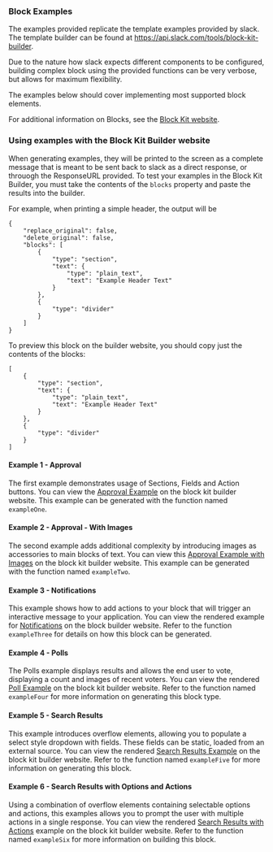 ### Block Examples

The examples provided replicate the template examples provided by slack.  The template builder can be found at https://api.slack.com/tools/block-kit-builder.

Due to the nature how slack expects different components to be configured, building complex block using the provided functions can be very verbose, but allows for maximum flexibility.

The examples below should cover implementing most supported block elements.

For additional information on Blocks, see the [Block Kit website](https://api.slack.com/block-kit).

### Using examples with the Block Kit Builder website
When generating examples, they will be printed to the screen as a complete message that is meant to be sent back to slack as a direct response, or throuogh the ResponseURL provided.  To test your examples in the Block Kit Builder, you must take the contents of the `blocks` property and paste the results into the builder.

For example, when printing a simple header, the output will be

```
{
    "replace_original": false,
    "delete_original": false,
    "blocks": [
        {
            "type": "section",
            "text": {
                "type": "plain_text",
                "text": "Example Header Text"
            }
        },
        {
            "type": "divider"
        }
    ]
}
```

To preview this block on the builder website, you should copy just the contents of the blocks:

```
[
    {
        "type": "section",
        "text": {
            "type": "plain_text",
            "text": "Example Header Text"
        }
    },
    {
        "type": "divider"
    }
]
```

#### Example 1 - Approval
The first example demonstrates usage of Sections, Fields and Action buttons.  You can view the [Approval Example](https://api.slack.com/tools/block-kit-builder?blocks=%5B%0A%09%7B%0A%09%09%22type%22%3A%20%22section%22%2C%0A%09%09%22text%22%3A%20%7B%0A%09%09%09%22type%22%3A%20%22mrkdwn%22%2C%0A%09%09%09%22text%22%3A%20%22You%20have%20a%20new%20request%3A%5Cn*%3CfakeLink.toEmployeeProfile.com%7CFred%20Enriquez%20-%20New%20device%20request%3E*%22%0A%09%09%7D%0A%09%7D%2C%0A%09%7B%0A%09%09%22type%22%3A%20%22section%22%2C%0A%09%09%22fields%22%3A%20%5B%0A%09%09%09%7B%0A%09%09%09%09%22type%22%3A%20%22mrkdwn%22%2C%0A%09%09%09%09%22text%22%3A%20%22*Type%3A*%5CnComputer%20(laptop)%22%0A%09%09%09%7D%2C%0A%09%09%09%7B%0A%09%09%09%09%22type%22%3A%20%22mrkdwn%22%2C%0A%09%09%09%09%22text%22%3A%20%22*When%3A*%5CnSubmitted%20Aut%2010%22%0A%09%09%09%7D%2C%0A%09%09%09%7B%0A%09%09%09%09%22type%22%3A%20%22mrkdwn%22%2C%0A%09%09%09%09%22text%22%3A%20%22*Last%20Update%3A*%5CnMar%2010%2C%202015%20(3%20years%2C%205%20months)%22%0A%09%09%09%7D%2C%0A%09%09%09%7B%0A%09%09%09%09%22type%22%3A%20%22mrkdwn%22%2C%0A%09%09%09%09%22text%22%3A%20%22*Reason%3A*%5CnAll%20vowel%20keys%20aren%27t%20working.%22%0A%09%09%09%7D%2C%0A%09%09%09%7B%0A%09%09%09%09%22type%22%3A%20%22mrkdwn%22%2C%0A%09%09%09%09%22text%22%3A%20%22*Specs%3A*%5Cn%5C%22Cheetah%20Pro%2015%5C%22%20-%20Fast%2C%20really%20fast%5C%22%22%0A%09%09%09%7D%0A%09%09%5D%0A%09%7D%2C%0A%09%7B%0A%09%09%22type%22%3A%20%22actions%22%2C%0A%09%09%22elements%22%3A%20%5B%0A%09%09%09%7B%0A%09%09%09%09%22type%22%3A%20%22button%22%2C%0A%09%09%09%09%22text%22%3A%20%7B%0A%09%09%09%09%09%22type%22%3A%20%22plain_text%22%2C%0A%09%09%09%09%09%22emoji%22%3A%20true%2C%0A%09%09%09%09%09%22text%22%3A%20%22Approve%22%0A%09%09%09%09%7D%2C%0A%09%09%09%09%22value%22%3A%20%22click_me_123%22%0A%09%09%09%7D%2C%0A%09%09%09%7B%0A%09%09%09%09%22type%22%3A%20%22button%22%2C%0A%09%09%09%09%22text%22%3A%20%7B%0A%09%09%09%09%09%22type%22%3A%20%22plain_text%22%2C%0A%09%09%09%09%09%22emoji%22%3A%20true%2C%0A%09%09%09%09%09%22text%22%3A%20%22Deny%22%0A%09%09%09%09%7D%2C%0A%09%09%09%09%22value%22%3A%20%22click_me_123%22%0A%09%09%09%7D%0A%09%09%5D%0A%09%7D%0A%5D) on the block kit builder website. This example can be generated with the function named `exampleOne`.

#### Example 2 - Approval - With Images
The second example adds additional complexity by introducing images as accessories to main blocks of text. You can view this [Approval Example with Images](https://api.slack.com/tools/block-kit-builder?blocks=%5B%0A%09%7B%0A%09%09%22type%22%3A%20%22section%22%2C%0A%09%09%22text%22%3A%20%7B%0A%09%09%09%22type%22%3A%20%22mrkdwn%22%2C%0A%09%09%09%22text%22%3A%20%22You%20have%20a%20new%20request%3A%5Cn*%3Cgoogle.com%7CFred%20Enriquez%20-%20Time%20Off%20request%3E*%22%0A%09%09%7D%0A%09%7D%2C%0A%09%7B%0A%09%09%22type%22%3A%20%22section%22%2C%0A%09%09%22text%22%3A%20%7B%0A%09%09%09%22type%22%3A%20%22mrkdwn%22%2C%0A%09%09%09%22text%22%3A%20%22*Type%3A*%5CnPaid%20time%20off%5Cn*When%3A*%5CnAug%2010-Aug%2013%5Cn*Hours%3A*%2016.0%20(2%20days)%5Cn*Remaining%20balance%3A*%2032.0%20hours%20(4%20days)%5Cn*Comments%3A*%20%5C%22Family%20in%20town%2C%20going%20camping!%5C%22%22%0A%09%09%7D%2C%0A%09%09%22accessory%22%3A%20%7B%0A%09%09%09%22type%22%3A%20%22image%22%2C%0A%09%09%09%22image_url%22%3A%20%22https%3A%2F%2Fapi.slack.com%2Fimg%2Fblocks%2Fbkb_template_images%2FapprovalsNewDevice.png%22%2C%0A%09%09%09%22alt_text%22%3A%20%22computer%20thumbnail%22%0A%09%09%7D%0A%09%7D%2C%0A%09%7B%0A%09%09%22type%22%3A%20%22actions%22%2C%0A%09%09%22elements%22%3A%20%5B%0A%09%09%09%7B%0A%09%09%09%09%22type%22%3A%20%22button%22%2C%0A%09%09%09%09%22text%22%3A%20%7B%0A%09%09%09%09%09%22type%22%3A%20%22plain_text%22%2C%0A%09%09%09%09%09%22emoji%22%3A%20true%2C%0A%09%09%09%09%09%22text%22%3A%20%22Approve%22%0A%09%09%09%09%7D%2C%0A%09%09%09%09%22value%22%3A%20%22click_me_123%22%0A%09%09%09%7D%2C%0A%09%09%09%7B%0A%09%09%09%09%22type%22%3A%20%22button%22%2C%0A%09%09%09%09%22text%22%3A%20%7B%0A%09%09%09%09%09%22type%22%3A%20%22plain_text%22%2C%0A%09%09%09%09%09%22emoji%22%3A%20true%2C%0A%09%09%09%09%09%22text%22%3A%20%22Deny%22%0A%09%09%09%09%7D%2C%0A%09%09%09%09%22value%22%3A%20%22click_me_123%22%0A%09%09%09%7D%0A%09%09%5D%0A%09%7D%0A%5D) on the block kit builder website. This example can be generated with the function named `exampleTwo`.

#### Example 3 - Notifications
This example shows how to add actions to your block that will trigger an interactive message to your application.  You can view the rendered example for [Notifications](https://api.slack.com/tools/block-kit-builder?blocks=%5B%0A%09%7B%0A%09%09%22type%22%3A%20%22section%22%2C%0A%09%09%22text%22%3A%20%7B%0A%09%09%09%22type%22%3A%20%22plain_text%22%2C%0A%09%09%09%22emoji%22%3A%20true%2C%0A%09%09%09%22text%22%3A%20%22Looks%20like%20you%20have%20a%20scheduling%20conflict%20with%20this%20event%3A%22%0A%09%09%7D%0A%09%7D%2C%0A%09%7B%0A%09%09%22type%22%3A%20%22divider%22%0A%09%7D%2C%0A%09%7B%0A%09%09%22type%22%3A%20%22section%22%2C%0A%09%09%22text%22%3A%20%7B%0A%09%09%09%22type%22%3A%20%22mrkdwn%22%2C%0A%09%09%09%22text%22%3A%20%22*%3CfakeLink.toUserProfiles.com%7CIris%20%2F%20Zelda%201-1%3E*%5CnTuesday%2C%20January%2021%204%3A00-4%3A30pm%5CnBuilding%202%20-%20Havarti%20Cheese%20(3)%5Cn2%20guests%22%0A%09%09%7D%2C%0A%09%09%22accessory%22%3A%20%7B%0A%09%09%09%22type%22%3A%20%22image%22%2C%0A%09%09%09%22image_url%22%3A%20%22https%3A%2F%2Fapi.slack.com%2Fimg%2Fblocks%2Fbkb_template_images%2Fnotifications.png%22%2C%0A%09%09%09%22alt_text%22%3A%20%22calendar%20thumbnail%22%0A%09%09%7D%0A%09%7D%2C%0A%09%7B%0A%09%09%22type%22%3A%20%22context%22%2C%0A%09%09%22elements%22%3A%20%5B%0A%09%09%09%7B%0A%09%09%09%09%22type%22%3A%20%22image%22%2C%0A%09%09%09%09%22image_url%22%3A%20%22https%3A%2F%2Fapi.slack.com%2Fimg%2Fblocks%2Fbkb_template_images%2FnotificationsWarningIcon.png%22%2C%0A%09%09%09%09%22alt_text%22%3A%20%22notifications%20warning%20icon%22%0A%09%09%09%7D%2C%0A%09%09%09%7B%0A%09%09%09%09%22type%22%3A%20%22mrkdwn%22%2C%0A%09%09%09%09%22text%22%3A%20%22*Conflicts%20with%20Team%20Huddle%3A%204%3A15-4%3A30pm*%22%0A%09%09%09%7D%0A%09%09%5D%0A%09%7D%2C%0A%09%7B%0A%09%09%22type%22%3A%20%22divider%22%0A%09%7D%2C%0A%09%7B%0A%09%09%22type%22%3A%20%22section%22%2C%0A%09%09%22text%22%3A%20%7B%0A%09%09%09%22type%22%3A%20%22mrkdwn%22%2C%0A%09%09%09%22text%22%3A%20%22*Propose%20a%20new%20time%3A*%22%0A%09%09%7D%0A%09%7D%2C%0A%09%7B%0A%09%09%22type%22%3A%20%22section%22%2C%0A%09%09%22text%22%3A%20%7B%0A%09%09%09%22type%22%3A%20%22mrkdwn%22%2C%0A%09%09%09%22text%22%3A%20%22*Today%20-%204%3A30-5pm*%5CnEveryone%20is%20available%3A%20%40iris%2C%20%40zelda%22%0A%09%09%7D%2C%0A%09%09%22accessory%22%3A%20%7B%0A%09%09%09%22type%22%3A%20%22button%22%2C%0A%09%09%09%22text%22%3A%20%7B%0A%09%09%09%09%22type%22%3A%20%22plain_text%22%2C%0A%09%09%09%09%22emoji%22%3A%20true%2C%0A%09%09%09%09%22text%22%3A%20%22Choose%22%0A%09%09%09%7D%2C%0A%09%09%09%22value%22%3A%20%22click_me_123%22%0A%09%09%7D%0A%09%7D%2C%0A%09%7B%0A%09%09%22type%22%3A%20%22section%22%2C%0A%09%09%22text%22%3A%20%7B%0A%09%09%09%22type%22%3A%20%22mrkdwn%22%2C%0A%09%09%09%22text%22%3A%20%22*Tomorrow%20-%204-4%3A30pm*%5CnEveryone%20is%20available%3A%20%40iris%2C%20%40zelda%22%0A%09%09%7D%2C%0A%09%09%22accessory%22%3A%20%7B%0A%09%09%09%22type%22%3A%20%22button%22%2C%0A%09%09%09%22text%22%3A%20%7B%0A%09%09%09%09%22type%22%3A%20%22plain_text%22%2C%0A%09%09%09%09%22emoji%22%3A%20true%2C%0A%09%09%09%09%22text%22%3A%20%22Choose%22%0A%09%09%09%7D%2C%0A%09%09%09%22value%22%3A%20%22click_me_123%22%0A%09%09%7D%0A%09%7D%2C%0A%09%7B%0A%09%09%22type%22%3A%20%22section%22%2C%0A%09%09%22text%22%3A%20%7B%0A%09%09%09%22type%22%3A%20%22mrkdwn%22%2C%0A%09%09%09%22text%22%3A%20%22*Tomorrow%20-%206-6%3A30pm*%5CnSome%20people%20aren%27t%20available%3A%20%40iris%2C%20~%40zelda~%22%0A%09%09%7D%2C%0A%09%09%22accessory%22%3A%20%7B%0A%09%09%09%22type%22%3A%20%22button%22%2C%0A%09%09%09%22text%22%3A%20%7B%0A%09%09%09%09%22type%22%3A%20%22plain_text%22%2C%0A%09%09%09%09%22emoji%22%3A%20true%2C%0A%09%09%09%09%22text%22%3A%20%22Choose%22%0A%09%09%09%7D%2C%0A%09%09%09%22value%22%3A%20%22click_me_123%22%0A%09%09%7D%0A%09%7D%2C%0A%09%7B%0A%09%09%22type%22%3A%20%22section%22%2C%0A%09%09%22text%22%3A%20%7B%0A%09%09%09%22type%22%3A%20%22mrkdwn%22%2C%0A%09%09%09%22text%22%3A%20%22*%3Cfakelink.ToMoreTimes.com%7CShow%20more%20times%3E*%22%0A%09%09%7D%0A%09%7D%0A%5D) on the block builder website. Refer to the function `exampleThree` for details on how this block can be generated.

#### Example 4 - Polls
The Polls example displays results and allows the end user to vote, displaying a count and images of recent voters.  You can view the rendered [Poll Example](https://api.slack.com/tools/block-kit-builder?blocks=%5B%0A%09%7B%0A%09%09%22type%22%3A%20%22section%22%2C%0A%09%09%22text%22%3A%20%7B%0A%09%09%09%22type%22%3A%20%22mrkdwn%22%2C%0A%09%09%09%22text%22%3A%20%22*Where%20should%20we%20order%20lunch%20from%3F*%20Poll%20by%20%3CfakeLink.toUser.com%7CMark%3E%22%0A%09%09%7D%0A%09%7D%2C%0A%09%7B%0A%09%09%22type%22%3A%20%22divider%22%0A%09%7D%2C%0A%09%7B%0A%09%09%22type%22%3A%20%22section%22%2C%0A%09%09%22text%22%3A%20%7B%0A%09%09%09%22type%22%3A%20%22mrkdwn%22%2C%0A%09%09%09%22text%22%3A%20%22%3Asushi%3A%20*Ace%20Wasabi%20Rock-n-Roll%20Sushi%20Bar*%5CnThe%20best%20landlocked%20sushi%20restaurant.%22%0A%09%09%7D%2C%0A%09%09%22accessory%22%3A%20%7B%0A%09%09%09%22type%22%3A%20%22button%22%2C%0A%09%09%09%22text%22%3A%20%7B%0A%09%09%09%09%22type%22%3A%20%22plain_text%22%2C%0A%09%09%09%09%22emoji%22%3A%20true%2C%0A%09%09%09%09%22text%22%3A%20%22Vote%22%0A%09%09%09%7D%2C%0A%09%09%09%22value%22%3A%20%22click_me_123%22%0A%09%09%7D%0A%09%7D%2C%0A%09%7B%0A%09%09%22type%22%3A%20%22context%22%2C%0A%09%09%22elements%22%3A%20%5B%0A%09%09%09%7B%0A%09%09%09%09%22type%22%3A%20%22image%22%2C%0A%09%09%09%09%22image_url%22%3A%20%22https%3A%2F%2Fapi.slack.com%2Fimg%2Fblocks%2Fbkb_template_images%2Fprofile_1.png%22%2C%0A%09%09%09%09%22alt_text%22%3A%20%22Michael%20Scott%22%0A%09%09%09%7D%2C%0A%09%09%09%7B%0A%09%09%09%09%22type%22%3A%20%22image%22%2C%0A%09%09%09%09%22image_url%22%3A%20%22https%3A%2F%2Fapi.slack.com%2Fimg%2Fblocks%2Fbkb_template_images%2Fprofile_2.png%22%2C%0A%09%09%09%09%22alt_text%22%3A%20%22Dwight%20Schrute%22%0A%09%09%09%7D%2C%0A%09%09%09%7B%0A%09%09%09%09%22type%22%3A%20%22image%22%2C%0A%09%09%09%09%22image_url%22%3A%20%22https%3A%2F%2Fapi.slack.com%2Fimg%2Fblocks%2Fbkb_template_images%2Fprofile_3.png%22%2C%0A%09%09%09%09%22alt_text%22%3A%20%22Pam%20Beasely%22%0A%09%09%09%7D%2C%0A%09%09%09%7B%0A%09%09%09%09%22type%22%3A%20%22plain_text%22%2C%0A%09%09%09%09%22emoji%22%3A%20true%2C%0A%09%09%09%09%22text%22%3A%20%223%20votes%22%0A%09%09%09%7D%0A%09%09%5D%0A%09%7D%2C%0A%09%7B%0A%09%09%22type%22%3A%20%22section%22%2C%0A%09%09%22text%22%3A%20%7B%0A%09%09%09%22type%22%3A%20%22mrkdwn%22%2C%0A%09%09%09%22text%22%3A%20%22%3Ahamburger%3A%20*Super%20Hungryman%20Hamburgers*%5CnOnly%20for%20the%20hungriest%20of%20the%20hungry.%22%0A%09%09%7D%2C%0A%09%09%22accessory%22%3A%20%7B%0A%09%09%09%22type%22%3A%20%22button%22%2C%0A%09%09%09%22text%22%3A%20%7B%0A%09%09%09%09%22type%22%3A%20%22plain_text%22%2C%0A%09%09%09%09%22emoji%22%3A%20true%2C%0A%09%09%09%09%22text%22%3A%20%22Vote%22%0A%09%09%09%7D%2C%0A%09%09%09%22value%22%3A%20%22click_me_123%22%0A%09%09%7D%0A%09%7D%2C%0A%09%7B%0A%09%09%22type%22%3A%20%22context%22%2C%0A%09%09%22elements%22%3A%20%5B%0A%09%09%09%7B%0A%09%09%09%09%22type%22%3A%20%22image%22%2C%0A%09%09%09%09%22image_url%22%3A%20%22https%3A%2F%2Fapi.slack.com%2Fimg%2Fblocks%2Fbkb_template_images%2Fprofile_4.png%22%2C%0A%09%09%09%09%22alt_text%22%3A%20%22Angela%22%0A%09%09%09%7D%2C%0A%09%09%09%7B%0A%09%09%09%09%22type%22%3A%20%22image%22%2C%0A%09%09%09%09%22image_url%22%3A%20%22https%3A%2F%2Fapi.slack.com%2Fimg%2Fblocks%2Fbkb_template_images%2Fprofile_2.png%22%2C%0A%09%09%09%09%22alt_text%22%3A%20%22Dwight%20Schrute%22%0A%09%09%09%7D%2C%0A%09%09%09%7B%0A%09%09%09%09%22type%22%3A%20%22plain_text%22%2C%0A%09%09%09%09%22emoji%22%3A%20true%2C%0A%09%09%09%09%22text%22%3A%20%222%20votes%22%0A%09%09%09%7D%0A%09%09%5D%0A%09%7D%2C%0A%09%7B%0A%09%09%22type%22%3A%20%22section%22%2C%0A%09%09%22text%22%3A%20%7B%0A%09%09%09%22type%22%3A%20%22mrkdwn%22%2C%0A%09%09%09%22text%22%3A%20%22%3Aramen%3A%20*Kagawa-Ya%20Udon%20Noodle%20Shop*%5CnDo%20you%20like%20to%20shop%20for%20noodles%3F%20We%20have%20noodles.%22%0A%09%09%7D%2C%0A%09%09%22accessory%22%3A%20%7B%0A%09%09%09%22type%22%3A%20%22button%22%2C%0A%09%09%09%22text%22%3A%20%7B%0A%09%09%09%09%22type%22%3A%20%22plain_text%22%2C%0A%09%09%09%09%22emoji%22%3A%20true%2C%0A%09%09%09%09%22text%22%3A%20%22Vote%22%0A%09%09%09%7D%2C%0A%09%09%09%22value%22%3A%20%22click_me_123%22%0A%09%09%7D%0A%09%7D%2C%0A%09%7B%0A%09%09%22type%22%3A%20%22context%22%2C%0A%09%09%22elements%22%3A%20%5B%0A%09%09%09%7B%0A%09%09%09%09%22type%22%3A%20%22mrkdwn%22%2C%0A%09%09%09%09%22text%22%3A%20%22No%20votes%22%0A%09%09%09%7D%0A%09%09%5D%0A%09%7D%2C%0A%09%7B%0A%09%09%22type%22%3A%20%22divider%22%0A%09%7D%2C%0A%09%7B%0A%09%09%22type%22%3A%20%22actions%22%2C%0A%09%09%22elements%22%3A%20%5B%0A%09%09%09%7B%0A%09%09%09%09%22type%22%3A%20%22button%22%2C%0A%09%09%09%09%22text%22%3A%20%7B%0A%09%09%09%09%09%22type%22%3A%20%22plain_text%22%2C%0A%09%09%09%09%09%22emoji%22%3A%20true%2C%0A%09%09%09%09%09%22text%22%3A%20%22Add%20a%20suggestion%22%0A%09%09%09%09%7D%2C%0A%09%09%09%09%22value%22%3A%20%22click_me_123%22%0A%09%09%09%7D%0A%09%09%5D%0A%09%7D%0A%5D) on the block kit builder website.  Refer to the function named `exampleFour` for more information on generating this block type.

#### Example 5 - Search Results
This example introduces overflow elements, allowing you to populate a select style dropdown with fields.  These fields can be static, loaded from an external source.  You can view the rendered [Search Results Example](https://api.slack.com/tools/block-kit-builder?blocks=%5B%0A%09%7B%0A%09%09%22type%22%3A%20%22section%22%2C%0A%09%09%22text%22%3A%20%7B%0A%09%09%09%22type%22%3A%20%22mrkdwn%22%2C%0A%09%09%09%22text%22%3A%20%22We%20found%20*205%20Hotels*%20in%20New%20Orleans%2C%20LA%20from%20*12%2F14%20to%2012%2F17*%22%0A%09%09%7D%2C%0A%09%09%22accessory%22%3A%20%7B%0A%09%09%09%22type%22%3A%20%22overflow%22%2C%0A%09%09%09%22options%22%3A%20%5B%0A%09%09%09%09%7B%0A%09%09%09%09%09%22text%22%3A%20%7B%0A%09%09%09%09%09%09%22type%22%3A%20%22plain_text%22%2C%0A%09%09%09%09%09%09%22emoji%22%3A%20true%2C%0A%09%09%09%09%09%09%22text%22%3A%20%22Option%20One%22%0A%09%09%09%09%09%7D%2C%0A%09%09%09%09%09%22value%22%3A%20%22value-0%22%0A%09%09%09%09%7D%2C%0A%09%09%09%09%7B%0A%09%09%09%09%09%22text%22%3A%20%7B%0A%09%09%09%09%09%09%22type%22%3A%20%22plain_text%22%2C%0A%09%09%09%09%09%09%22emoji%22%3A%20true%2C%0A%09%09%09%09%09%09%22text%22%3A%20%22Option%20Two%22%0A%09%09%09%09%09%7D%2C%0A%09%09%09%09%09%22value%22%3A%20%22value-1%22%0A%09%09%09%09%7D%2C%0A%09%09%09%09%7B%0A%09%09%09%09%09%22text%22%3A%20%7B%0A%09%09%09%09%09%09%22type%22%3A%20%22plain_text%22%2C%0A%09%09%09%09%09%09%22emoji%22%3A%20true%2C%0A%09%09%09%09%09%09%22text%22%3A%20%22Option%20Three%22%0A%09%09%09%09%09%7D%2C%0A%09%09%09%09%09%22value%22%3A%20%22value-2%22%0A%09%09%09%09%7D%2C%0A%09%09%09%09%7B%0A%09%09%09%09%09%22text%22%3A%20%7B%0A%09%09%09%09%09%09%22type%22%3A%20%22plain_text%22%2C%0A%09%09%09%09%09%09%22emoji%22%3A%20true%2C%0A%09%09%09%09%09%09%22text%22%3A%20%22Option%20Four%22%0A%09%09%09%09%09%7D%2C%0A%09%09%09%09%09%22value%22%3A%20%22value-3%22%0A%09%09%09%09%7D%0A%09%09%09%5D%0A%09%09%7D%0A%09%7D%2C%0A%09%7B%0A%09%09%22type%22%3A%20%22divider%22%0A%09%7D%2C%0A%09%7B%0A%09%09%22type%22%3A%20%22section%22%2C%0A%09%09%22text%22%3A%20%7B%0A%09%09%09%22type%22%3A%20%22mrkdwn%22%2C%0A%09%09%09%22text%22%3A%20%22*%3CfakeLink.toHotelPage.com%7CWindsor%20Court%20Hotel%3E*%5Cn%E2%98%85%E2%98%85%E2%98%85%E2%98%85%E2%98%85%5Cn%24340%20per%20night%5CnRated%3A%209.4%20-%20Excellent%22%0A%09%09%7D%2C%0A%09%09%22accessory%22%3A%20%7B%0A%09%09%09%22type%22%3A%20%22image%22%2C%0A%09%09%09%22image_url%22%3A%20%22https%3A%2F%2Fapi.slack.com%2Fimg%2Fblocks%2Fbkb_template_images%2FtripAgent_1.png%22%2C%0A%09%09%09%22alt_text%22%3A%20%22Windsor%20Court%20Hotel%20thumbnail%22%0A%09%09%7D%0A%09%7D%2C%0A%09%7B%0A%09%09%22type%22%3A%20%22context%22%2C%0A%09%09%22elements%22%3A%20%5B%0A%09%09%09%7B%0A%09%09%09%09%22type%22%3A%20%22image%22%2C%0A%09%09%09%09%22image_url%22%3A%20%22https%3A%2F%2Fapi.slack.com%2Fimg%2Fblocks%2Fbkb_template_images%2FtripAgentLocationMarker.png%22%2C%0A%09%09%09%09%22alt_text%22%3A%20%22Location%20Pin%20Icon%22%0A%09%09%09%7D%2C%0A%09%09%09%7B%0A%09%09%09%09%22type%22%3A%20%22plain_text%22%2C%0A%09%09%09%09%22emoji%22%3A%20true%2C%0A%09%09%09%09%22text%22%3A%20%22Location%3A%20Central%20Business%20District%22%0A%09%09%09%7D%0A%09%09%5D%0A%09%7D%2C%0A%09%7B%0A%09%09%22type%22%3A%20%22divider%22%0A%09%7D%2C%0A%09%7B%0A%09%09%22type%22%3A%20%22section%22%2C%0A%09%09%22text%22%3A%20%7B%0A%09%09%09%22type%22%3A%20%22mrkdwn%22%2C%0A%09%09%09%22text%22%3A%20%22*%3CfakeLink.toHotelPage.com%7CThe%20Ritz-Carlton%20New%20Orleans%3E*%5Cn%E2%98%85%E2%98%85%E2%98%85%E2%98%85%E2%98%85%5Cn%24340%20per%20night%5CnRated%3A%209.1%20-%20Excellent%22%0A%09%09%7D%2C%0A%09%09%22accessory%22%3A%20%7B%0A%09%09%09%22type%22%3A%20%22image%22%2C%0A%09%09%09%22image_url%22%3A%20%22https%3A%2F%2Fapi.slack.com%2Fimg%2Fblocks%2Fbkb_template_images%2FtripAgent_2.png%22%2C%0A%09%09%09%22alt_text%22%3A%20%22Ritz-Carlton%20New%20Orleans%20thumbnail%22%0A%09%09%7D%0A%09%7D%2C%0A%09%7B%0A%09%09%22type%22%3A%20%22context%22%2C%0A%09%09%22elements%22%3A%20%5B%0A%09%09%09%7B%0A%09%09%09%09%22type%22%3A%20%22image%22%2C%0A%09%09%09%09%22image_url%22%3A%20%22https%3A%2F%2Fapi.slack.com%2Fimg%2Fblocks%2Fbkb_template_images%2FtripAgentLocationMarker.png%22%2C%0A%09%09%09%09%22alt_text%22%3A%20%22Location%20Pin%20Icon%22%0A%09%09%09%7D%2C%0A%09%09%09%7B%0A%09%09%09%09%22type%22%3A%20%22plain_text%22%2C%0A%09%09%09%09%22emoji%22%3A%20true%2C%0A%09%09%09%09%22text%22%3A%20%22Location%3A%20French%20Quarter%22%0A%09%09%09%7D%0A%09%09%5D%0A%09%7D%2C%0A%09%7B%0A%09%09%22type%22%3A%20%22divider%22%0A%09%7D%2C%0A%09%7B%0A%09%09%22type%22%3A%20%22section%22%2C%0A%09%09%22text%22%3A%20%7B%0A%09%09%09%22type%22%3A%20%22mrkdwn%22%2C%0A%09%09%09%22text%22%3A%20%22*%3CfakeLink.toHotelPage.com%7COmni%20Royal%20Orleans%20Hotel%3E*%5Cn%E2%98%85%E2%98%85%E2%98%85%E2%98%85%E2%98%85%5Cn%24419%20per%20night%5CnRated%3A%208.8%20-%20Excellent%22%0A%09%09%7D%2C%0A%09%09%22accessory%22%3A%20%7B%0A%09%09%09%22type%22%3A%20%22image%22%2C%0A%09%09%09%22image_url%22%3A%20%22https%3A%2F%2Fapi.slack.com%2Fimg%2Fblocks%2Fbkb_template_images%2FtripAgent_3.png%22%2C%0A%09%09%09%22alt_text%22%3A%20%22Omni%20Royal%20Orleans%20Hotel%20thumbnail%22%0A%09%09%7D%0A%09%7D%2C%0A%09%7B%0A%09%09%22type%22%3A%20%22context%22%2C%0A%09%09%22elements%22%3A%20%5B%0A%09%09%09%7B%0A%09%09%09%09%22type%22%3A%20%22image%22%2C%0A%09%09%09%09%22image_url%22%3A%20%22https%3A%2F%2Fapi.slack.com%2Fimg%2Fblocks%2Fbkb_template_images%2FtripAgentLocationMarker.png%22%2C%0A%09%09%09%09%22alt_text%22%3A%20%22Location%20Pin%20Icon%22%0A%09%09%09%7D%2C%0A%09%09%09%7B%0A%09%09%09%09%22type%22%3A%20%22plain_text%22%2C%0A%09%09%09%09%22emoji%22%3A%20true%2C%0A%09%09%09%09%22text%22%3A%20%22Location%3A%20French%20Quarter%22%0A%09%09%09%7D%0A%09%09%5D%0A%09%7D%2C%0A%09%7B%0A%09%09%22type%22%3A%20%22divider%22%0A%09%7D%2C%0A%09%7B%0A%09%09%22type%22%3A%20%22actions%22%2C%0A%09%09%22elements%22%3A%20%5B%0A%09%09%09%7B%0A%09%09%09%09%22type%22%3A%20%22button%22%2C%0A%09%09%09%09%22text%22%3A%20%7B%0A%09%09%09%09%09%22type%22%3A%20%22plain_text%22%2C%0A%09%09%09%09%09%22emoji%22%3A%20true%2C%0A%09%09%09%09%09%22text%22%3A%20%22Next%202%20Results%22%0A%09%09%09%09%7D%2C%0A%09%09%09%09%22value%22%3A%20%22click_me_123%22%0A%09%09%09%7D%0A%09%09%5D%0A%09%7D%0A%5D) on the block kit builder website.  Refer to the function named `exampleFive` for more information on generating this block.

#### Example 6 - Search Results with Options and Actions

Using a combination of overflow elements containing selectable options and actions, this examples allows you to prompt the user with multiple actions in a single response.  You can view the rendered [Search Results with Actions](https://api.slack.com/tools/block-kit-builder?blocks=%5B%0A%09%7B%0A%09%09%22type%22%3A%20%22section%22%2C%0A%09%09%22text%22%3A%20%7B%0A%09%09%09%22type%22%3A%20%22mrkdwn%22%2C%0A%09%09%09%22text%22%3A%20%22%3Amag%3A%20Search%20results%20for%20*Cata*%22%0A%09%09%7D%0A%09%7D%2C%0A%09%7B%0A%09%09%22type%22%3A%20%22divider%22%0A%09%7D%2C%0A%09%7B%0A%09%09%22type%22%3A%20%22section%22%2C%0A%09%09%22text%22%3A%20%7B%0A%09%09%09%22type%22%3A%20%22mrkdwn%22%2C%0A%09%09%09%22text%22%3A%20%22*%3CfakeLink.toYourApp.com%7CUse%20Case%20Catalogue%3E*%5CnUse%20Case%20Catalogue%20for%20the%20following%20departments%2Froles...%22%0A%09%09%7D%2C%0A%09%09%22accessory%22%3A%20%7B%0A%09%09%09%22type%22%3A%20%22static_select%22%2C%0A%09%09%09%22placeholder%22%3A%20%7B%0A%09%09%09%09%22type%22%3A%20%22plain_text%22%2C%0A%09%09%09%09%22emoji%22%3A%20true%2C%0A%09%09%09%09%22text%22%3A%20%22Manage%22%0A%09%09%09%7D%2C%0A%09%09%09%22options%22%3A%20%5B%0A%09%09%09%09%7B%0A%09%09%09%09%09%22text%22%3A%20%7B%0A%09%09%09%09%09%09%22type%22%3A%20%22plain_text%22%2C%0A%09%09%09%09%09%09%22emoji%22%3A%20true%2C%0A%09%09%09%09%09%09%22text%22%3A%20%22Edit%20it%22%0A%09%09%09%09%09%7D%2C%0A%09%09%09%09%09%22value%22%3A%20%22value-0%22%0A%09%09%09%09%7D%2C%0A%09%09%09%09%7B%0A%09%09%09%09%09%22text%22%3A%20%7B%0A%09%09%09%09%09%09%22type%22%3A%20%22plain_text%22%2C%0A%09%09%09%09%09%09%22emoji%22%3A%20true%2C%0A%09%09%09%09%09%09%22text%22%3A%20%22Read%20it%22%0A%09%09%09%09%09%7D%2C%0A%09%09%09%09%09%22value%22%3A%20%22value-1%22%0A%09%09%09%09%7D%2C%0A%09%09%09%09%7B%0A%09%09%09%09%09%22text%22%3A%20%7B%0A%09%09%09%09%09%09%22type%22%3A%20%22plain_text%22%2C%0A%09%09%09%09%09%09%22emoji%22%3A%20true%2C%0A%09%09%09%09%09%09%22text%22%3A%20%22Save%20it%22%0A%09%09%09%09%09%7D%2C%0A%09%09%09%09%09%22value%22%3A%20%22value-2%22%0A%09%09%09%09%7D%0A%09%09%09%5D%0A%09%09%7D%0A%09%7D%2C%0A%09%7B%0A%09%09%22type%22%3A%20%22section%22%2C%0A%09%09%22text%22%3A%20%7B%0A%09%09%09%22type%22%3A%20%22mrkdwn%22%2C%0A%09%09%09%22text%22%3A%20%22*%3CfakeLink.toYourApp.com%7CCustomer%20Support%20-%20Workflow%20Diagram%20Catalogue%3E*%5CnThis%20resource%20was%20put%20together%20by%20members%20of...%22%0A%09%09%7D%2C%0A%09%09%22accessory%22%3A%20%7B%0A%09%09%09%22type%22%3A%20%22static_select%22%2C%0A%09%09%09%22placeholder%22%3A%20%7B%0A%09%09%09%09%22type%22%3A%20%22plain_text%22%2C%0A%09%09%09%09%22emoji%22%3A%20true%2C%0A%09%09%09%09%22text%22%3A%20%22Manage%22%0A%09%09%09%7D%2C%0A%09%09%09%22options%22%3A%20%5B%0A%09%09%09%09%7B%0A%09%09%09%09%09%22text%22%3A%20%7B%0A%09%09%09%09%09%09%22type%22%3A%20%22plain_text%22%2C%0A%09%09%09%09%09%09%22emoji%22%3A%20true%2C%0A%09%09%09%09%09%09%22text%22%3A%20%22Manage%20it%22%0A%09%09%09%09%09%7D%2C%0A%09%09%09%09%09%22value%22%3A%20%22value-0%22%0A%09%09%09%09%7D%2C%0A%09%09%09%09%7B%0A%09%09%09%09%09%22text%22%3A%20%7B%0A%09%09%09%09%09%09%22type%22%3A%20%22plain_text%22%2C%0A%09%09%09%09%09%09%22emoji%22%3A%20true%2C%0A%09%09%09%09%09%09%22text%22%3A%20%22Read%20it%22%0A%09%09%09%09%09%7D%2C%0A%09%09%09%09%09%22value%22%3A%20%22value-1%22%0A%09%09%09%09%7D%2C%0A%09%09%09%09%7B%0A%09%09%09%09%09%22text%22%3A%20%7B%0A%09%09%09%09%09%09%22type%22%3A%20%22plain_text%22%2C%0A%09%09%09%09%09%09%22emoji%22%3A%20true%2C%0A%09%09%09%09%09%09%22text%22%3A%20%22Save%20it%22%0A%09%09%09%09%09%7D%2C%0A%09%09%09%09%09%22value%22%3A%20%22value-2%22%0A%09%09%09%09%7D%0A%09%09%09%5D%0A%09%09%7D%0A%09%7D%2C%0A%09%7B%0A%09%09%22type%22%3A%20%22section%22%2C%0A%09%09%22text%22%3A%20%7B%0A%09%09%09%22type%22%3A%20%22mrkdwn%22%2C%0A%09%09%09%22text%22%3A%20%22*%3CfakeLink.toYourApp.com%7CSelf-Serve%20Learning%20Options%20Catalogue%3E*%5CnSee%20the%20learning%20and%20development%20options%20we...%22%0A%09%09%7D%2C%0A%09%09%22accessory%22%3A%20%7B%0A%09%09%09%22type%22%3A%20%22static_select%22%2C%0A%09%09%09%22placeholder%22%3A%20%7B%0A%09%09%09%09%22type%22%3A%20%22plain_text%22%2C%0A%09%09%09%09%22emoji%22%3A%20true%2C%0A%09%09%09%09%22text%22%3A%20%22Manage%22%0A%09%09%09%7D%2C%0A%09%09%09%22options%22%3A%20%5B%0A%09%09%09%09%7B%0A%09%09%09%09%09%22text%22%3A%20%7B%0A%09%09%09%09%09%09%22type%22%3A%20%22plain_text%22%2C%0A%09%09%09%09%09%09%22emoji%22%3A%20true%2C%0A%09%09%09%09%09%09%22text%22%3A%20%22Manage%20it%22%0A%09%09%09%09%09%7D%2C%0A%09%09%09%09%09%22value%22%3A%20%22value-0%22%0A%09%09%09%09%7D%2C%0A%09%09%09%09%7B%0A%09%09%09%09%09%22text%22%3A%20%7B%0A%09%09%09%09%09%09%22type%22%3A%20%22plain_text%22%2C%0A%09%09%09%09%09%09%22emoji%22%3A%20true%2C%0A%09%09%09%09%09%09%22text%22%3A%20%22Read%20it%22%0A%09%09%09%09%09%7D%2C%0A%09%09%09%09%09%22value%22%3A%20%22value-1%22%0A%09%09%09%09%7D%2C%0A%09%09%09%09%7B%0A%09%09%09%09%09%22text%22%3A%20%7B%0A%09%09%09%09%09%09%22type%22%3A%20%22plain_text%22%2C%0A%09%09%09%09%09%09%22emoji%22%3A%20true%2C%0A%09%09%09%09%09%09%22text%22%3A%20%22Save%20it%22%0A%09%09%09%09%09%7D%2C%0A%09%09%09%09%09%22value%22%3A%20%22value-2%22%0A%09%09%09%09%7D%0A%09%09%09%5D%0A%09%09%7D%0A%09%7D%2C%0A%09%7B%0A%09%09%22type%22%3A%20%22section%22%2C%0A%09%09%22text%22%3A%20%7B%0A%09%09%09%22type%22%3A%20%22mrkdwn%22%2C%0A%09%09%09%22text%22%3A%20%22*%3CfakeLink.toYourApp.com%7CUse%20Case%20Catalogue%20-%20CF%20Presentation%20-%20%5BJune%2012%2C%202018%5D%3E*%5CnThis%20is%20presentation%20will%20continue%20to%20be%20updated%20as...%22%0A%09%09%7D%2C%0A%09%09%22accessory%22%3A%20%7B%0A%09%09%09%22type%22%3A%20%22static_select%22%2C%0A%09%09%09%22placeholder%22%3A%20%7B%0A%09%09%09%09%22type%22%3A%20%22plain_text%22%2C%0A%09%09%09%09%22emoji%22%3A%20true%2C%0A%09%09%09%09%22text%22%3A%20%22Manage%22%0A%09%09%09%7D%2C%0A%09%09%09%22options%22%3A%20%5B%0A%09%09%09%09%7B%0A%09%09%09%09%09%22text%22%3A%20%7B%0A%09%09%09%09%09%09%22type%22%3A%20%22plain_text%22%2C%0A%09%09%09%09%09%09%22emoji%22%3A%20true%2C%0A%09%09%09%09%09%09%22text%22%3A%20%22Manage%20it%22%0A%09%09%09%09%09%7D%2C%0A%09%09%09%09%09%22value%22%3A%20%22value-0%22%0A%09%09%09%09%7D%2C%0A%09%09%09%09%7B%0A%09%09%09%09%09%22text%22%3A%20%7B%0A%09%09%09%09%09%09%22type%22%3A%20%22plain_text%22%2C%0A%09%09%09%09%09%09%22emoji%22%3A%20true%2C%0A%09%09%09%09%09%09%22text%22%3A%20%22Read%20it%22%0A%09%09%09%09%09%7D%2C%0A%09%09%09%09%09%22value%22%3A%20%22value-1%22%0A%09%09%09%09%7D%2C%0A%09%09%09%09%7B%0A%09%09%09%09%09%22text%22%3A%20%7B%0A%09%09%09%09%09%09%22type%22%3A%20%22plain_text%22%2C%0A%09%09%09%09%09%09%22emoji%22%3A%20true%2C%0A%09%09%09%09%09%09%22text%22%3A%20%22Save%20it%22%0A%09%09%09%09%09%7D%2C%0A%09%09%09%09%09%22value%22%3A%20%22value-2%22%0A%09%09%09%09%7D%0A%09%09%09%5D%0A%09%09%7D%0A%09%7D%2C%0A%09%7B%0A%09%09%22type%22%3A%20%22section%22%2C%0A%09%09%22text%22%3A%20%7B%0A%09%09%09%22type%22%3A%20%22mrkdwn%22%2C%0A%09%09%09%22text%22%3A%20%22*%3CfakeLink.toYourApp.com%7CComprehensive%20Benefits%20Catalogue%20-%202019%3E*%5CnInformation%20about%20all%20the%20benfits%20we%20offer%20is...%22%0A%09%09%7D%2C%0A%09%09%22accessory%22%3A%20%7B%0A%09%09%09%22type%22%3A%20%22static_select%22%2C%0A%09%09%09%22placeholder%22%3A%20%7B%0A%09%09%09%09%22type%22%3A%20%22plain_text%22%2C%0A%09%09%09%09%22emoji%22%3A%20true%2C%0A%09%09%09%09%22text%22%3A%20%22Manage%22%0A%09%09%09%7D%2C%0A%09%09%09%22options%22%3A%20%5B%0A%09%09%09%09%7B%0A%09%09%09%09%09%22text%22%3A%20%7B%0A%09%09%09%09%09%09%22type%22%3A%20%22plain_text%22%2C%0A%09%09%09%09%09%09%22emoji%22%3A%20true%2C%0A%09%09%09%09%09%09%22text%22%3A%20%22Manage%20it%22%0A%09%09%09%09%09%7D%2C%0A%09%09%09%09%09%22value%22%3A%20%22value-0%22%0A%09%09%09%09%7D%2C%0A%09%09%09%09%7B%0A%09%09%09%09%09%22text%22%3A%20%7B%0A%09%09%09%09%09%09%22type%22%3A%20%22plain_text%22%2C%0A%09%09%09%09%09%09%22emoji%22%3A%20true%2C%0A%09%09%09%09%09%09%22text%22%3A%20%22Read%20it%22%0A%09%09%09%09%09%7D%2C%0A%09%09%09%09%09%22value%22%3A%20%22value-1%22%0A%09%09%09%09%7D%2C%0A%09%09%09%09%7B%0A%09%09%09%09%09%22text%22%3A%20%7B%0A%09%09%09%09%09%09%22type%22%3A%20%22plain_text%22%2C%0A%09%09%09%09%09%09%22emoji%22%3A%20true%2C%0A%09%09%09%09%09%09%22text%22%3A%20%22Save%20it%22%0A%09%09%09%09%09%7D%2C%0A%09%09%09%09%09%22value%22%3A%20%22value-2%22%0A%09%09%09%09%7D%0A%09%09%09%5D%0A%09%09%7D%0A%09%7D%2C%0A%09%7B%0A%09%09%22type%22%3A%20%22divider%22%0A%09%7D%2C%0A%09%7B%0A%09%09%22type%22%3A%20%22actions%22%2C%0A%09%09%22elements%22%3A%20%5B%0A%09%09%09%7B%0A%09%09%09%09%22type%22%3A%20%22button%22%2C%0A%09%09%09%09%22text%22%3A%20%7B%0A%09%09%09%09%09%22type%22%3A%20%22plain_text%22%2C%0A%09%09%09%09%09%22emoji%22%3A%20true%2C%0A%09%09%09%09%09%22text%22%3A%20%22Next%205%20Results%22%0A%09%09%09%09%7D%2C%0A%09%09%09%09%22value%22%3A%20%22click_me_123%22%0A%09%09%09%7D%0A%09%09%5D%0A%09%7D%0A%5D) example on the block kit builder website.  Refer to the function named `exampleSix` for more information on building this block.
